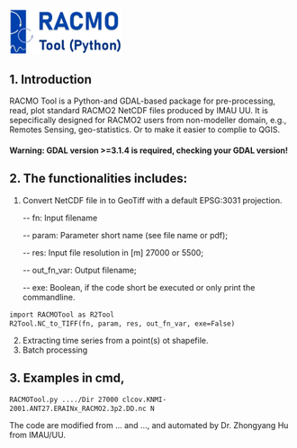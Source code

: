 <img src="https://github.com/Doktor-Hu/RACMO_Tool/blob/main/img/RACMOTOOL.png" alt="drawing" width="200"/> 

## 1. Introduction

RACMO Tool is a Python-and GDAL-based package for pre-processing, read, plot standard RACMO2 NetCDF files produced by IMAU UU. It is sepecifically designed for RACMO2 users from non-modeller domain, e.g., Remotes Sensing, geo-statistics. Or to make it easier to complie to QGIS.

#### Warning: GDAL version >=3.1.4 is required, checking your GDAL version!

## 2. The functionalities includes:

1) Convert NetCDF file in to GeoTiff with a default EPSG:3031 projection.

   -- fn: Input filename
  
   -- param: Parameter short name (see file name or pdf);
   
   -- res: Input file resolution in [m] 27000 or 5500;
   
   -- out_fn_var: Output filename;
   
   -- exe: Boolean, if the code short be executed or only print the commandline.
```
import RACMOTool as R2Tool
R2Tool.NC_to_TIFF(fn, param, res, out_fn_var, exe=False)
```
2) Extracting time series from a point(s) ot shapefile.
3) Batch processing

## 3. Examples in cmd,
```
RACMOTool.py ..../Dir 27000 clcov.KNMI-2001.ANT27.ERAINx_RACMO2.3p2.DD.nc N
```

The code are modified from ... and ..., and automated by Dr. Zhongyang Hu from IMAU/UU.
